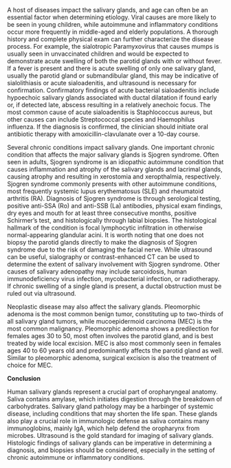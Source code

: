 A host of diseases impact the salivary glands, and age can often be an essential factor when determining etiology. Viral causes are more likely to be seen in young children, while autoimmune and inflammatory conditions occur more frequently in middle-aged and elderly populations. A thorough history and complete physical exam can further characterize the disease process. For example, the sialotropic Paramyxovirus that causes mumps is usually seen in unvaccinated children and would be expected to demonstrate acute swelling of both the parotid glands with or without fever. If a fever is present and there is acute swelling of only one salivary gland, usually the parotid gland or submandibular gland, this may be indicative of sialolithiasis or acute sialoadenitis, and ultrasound is necessary for confirmation. Confirmatory findings of acute bacterial sialoadenitis include hypoechoic salivary glands associated with ductal dilatation if found early or, if detected late, abscess resulting in a relatively anechoic focus. The most common cause of acute sialoadenitis is Staphlococcus aureus, but other causes can include Streptococcal species and Haemophilus influenza. If the diagnosis is confirmed, the clinician should initiate oral antibiotic therapy with amoxicillin-clavulanate over a 10-day course.

Several chronic conditions impact salivary glands. One important chronic condition that affects the major salivary glands is Sjogren syndrome. Often seen in adults, Sjogren syndrome is an idiopathic autoimmune condition that causes inflammation and atrophy of the salivary glands and lacrimal glands, causing atrophy and resulting in xerostomia and xeropthalmia, respectively. Sjogren syndrome commonly presents with other autoimmune conditions, most frequently systemic lupus erythematosus (SLE) and rheumatoid arthritis (RA). Diagnosis of Sjogren syndrome is through serological testing, positive anti-SSA (Ro) and anti-SSB (La) antibodies, physical exam findings, dry eyes and mouth for at least three consecutive months, positive Schirmer’s test, and histologically through labial biopsies. The histological hallmark of the condition is focal lymphocytic infiltration in otherwise normal-appearing glandular acini. It is worth noting that one does not biopsy the parotid glands directly to make the diagnosis of Sjogren syndrome due to the risk of damaging the facial nerve. While ultrasound can be useful, sialography or contrast-enhanced CT can be used to determine the extent of salivary involvement with Sjogren syndrome. Other causes of salivary adenopathy may include sarcoidosis, human immunodeficiency virus infection, mycobacterial infection, or radiotherapy. If chronic swelling of a single gland is present, a ductal obstruction must be ruled out via ultrasound.

Neoplastic disease may also affect the salivary glands. Pleomorphic adenoma is the most common benign tumor, constituting up to two-thirds of all salivary gland tumors, while mucoepidermoid carcinoma (MEC) is the most common malignancy. Pleomorphic adenoma shows a predilection for females ages 30 to 50, most often involves the parotid gland, and is best treated by wide local excision. MEC is also most commonly seen in females ages 40 to 60 years old and predominantly affects the parotid gland as well. Similar to pleomorphic adenoma, surgical excision is also the treatment of choice for MEC.

**Conclusion**

Human salivary glands represent a crucial part of oropharyngeal anatomy. Saliva contains amylase, which initiates digestion through the breakdown of carbohydrates. Salivary gland pathology may be a harbinger of systemic disease, including conditions that may shorten the life span. These glands also play a crucial role in immunologic defense as saliva contains many immunoglobins, mainly IgA, which help defend the oropharynx from microbes. Ultrasound is the gold standard for imaging of salivary glands. Histologic findings of salivary glands can be imperative in determining a diagnosis, and biopsies should be considered, especially in the setting of chronic autoimmune or inflammatory conditions.